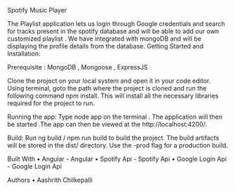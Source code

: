 Spotify Music Player

The Playlist application lets us login through Google credentials and search for tracks present in the spotify database and will be able to add our own customized playlist .
We have integrated with mongoDB and will be displaying the profile details from the database.
Getting Started and Installation:

Prerequisite : MongoDB , Mongoose , ExpressJS

Clone the project on your local system and open it in your code editor.
Using terminal, goto the path where the project is cloned and run the following command npm install. This will install all the necessary libraries required for the project to run. 

Running the app:
Type node app on the terminal .
The application will then be started .The app can then be viewed at the http://localhost:4200/. 

Build:
Run ng build / npm run build to build the project.
The build artifacts will be stored in the dist/ directory. 
Use the -prod flag for a production build.

Built With
•    Angular - Angular
•    Spotify Api - Spotify Api
•    Google Login Api - Google Login Api

Authors
•    Aashrith Chilkepalli


